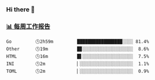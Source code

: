 ### Hi there 👋

<!-- waka-box start -->
### <a href="https://gist.github.com/b3f90cfdb958d2401b019f821c34c859" target="_blank">📊 每周工作报告</a>
```text
Go         🕓2h59m         █████████████████░░░░ 81.4%
Other      🕓19m           █▊░░░░░░░░░░░░░░░░░░░  8.6%
HTML       🕓16m           █▌░░░░░░░░░░░░░░░░░░░  7.5%
INI        🕓2m            ▏░░░░░░░░░░░░░░░░░░░░  1.1%
TOML       🕓2m            ▏░░░░░░░░░░░░░░░░░░░░  0.9%
```
<!-- waka-box end -->

<!--
**yiningv/yiningv** is a ✨ _special_ ✨ repository because its `README.md` (this file) appears on your GitHub profile.
Here are some ideas to get you started:
- 🔭 I’m currently working on ...
- 🌱 I’m currently learning ...
- 👯 I’m looking to collaborate on ...
- 🤔 I’m looking for help with ...
- 💬 Ask me about ...
- 📫 How to reach me: ...
- 😄 Pronouns: ...
- ⚡ Fun fact: ...
-->
